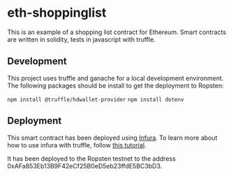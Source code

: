 # eth-shoppinglist

This is an example of a shopping list contract for Ethereum. Smart contracts are written in solidity, tests in javascript with truffle.

## Development

This project uses truffle and ganache for a local development environment. The following packages should be install to get the deployment to Ropsten:

`npm install @truffle/hdwallet-provider`
`npm install dotenv`

## Deployment

This smart contract has been deployed using [Infura](https://infura.io/). To learn more about how to use infura with truffle, follow [this tutorial](https://www.trufflesuite.com/tutorials/using-infura-custom-provider).

It has been deployed to the Ropsten testnet to the address 0xAFa853Eb13B9F42eCf25B0eD5eb23ffdE5BC3bD3.
